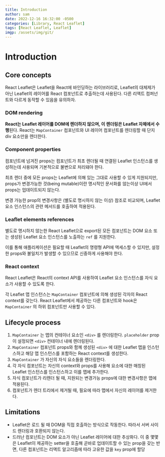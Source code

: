 ```yaml
---
title: Introduction
author: sam
date: 2022-12-16 16:32:00 -0500
categories: [Library, React Leaflet]
tags: [React Leaflet, Leaflet]
imgp: /assets/img/git/
---
```


# Introduction

## Core concepts

React Leaflet은 Leaflet을 React에 바인딩하는 라이브러리로, Leaflet의 대체제가 아닌 Leaflet의 레이어를 React 컴포넌트로 추출하는데 사용된다. 다른 리액트 컴퍼넌트와 다르게 동작할 수 있음을 유의하자.

### DOM rendering

**React는 Leaflet 레이어를 DOM에 렌더하지 않으며, 이 렌더링은 Leaflet 자체에서 수행**된다. React는 `MapContainer` 컴포넌트와 UI 레이어 컴포넌트를 렌더링할 때 단지 div 요소만을 렌더한다.

### **Component properties**

컴포넌트에 넘겨진 props는 컴포넌트가 최초 렌더될 때 연결된 Leaflet 인스턴스를 생성하는데 사용되며 기본적으로 불변으로 처리돼야 한다.

최초 렌더 중에 모든 props는 Leaflet에 의해 있는 그대로 사용할 수 있게 지원되지만, props가 변경가능한 것(being mutable)이란 명시적인 문서화를 않는이상 UI에서 props는 업데이트되지 않는다.

변경 가능한 prop의 변경사항은 (별도로 명시하지 않는 이상) 참조로 비교되며, Leaflet 요소 인스턴스의 관련 메서드를 호출하여 적용된다.

### **Leaflet elements references**

별도로 명시하지 않는한 React Leaflet으로 export된 모든 컴포넌트는 DOM 요소 또는 생성된 Leaflet 요소 인스턴스를 노출하는 `ref` 를 지원한다.

이를 통해 애플리케이션은 필요할 때 Leaflet의 명령형 API에 액세스할 수 있지만, 설정한 props와 불일치가 발생할 수 있으므로 신중하게 사용해야 한다.

### **React context**

React Leaflet은 React의 context API를 사용하여 Leaflet 요소 인스턴스를 자식 요소가 사용할 수 있도록 한다.

각 Leaflet 맵 인스턴스는 `MapContainer` 컴포넌트에 의해 생성된 각자의 React context를 갖는다. React Leaflet에서 제공하는 다른 컴포넌트와 hook은 `MapContainer` 의 하위 컴포넌트만 사용할 수 있다.

## **Lifecycle process**

1. `MapContainer` 는 맵의 컨테이너 요소인 `<div>` 를 렌더링한다. `placeholder` prop이 설정되면 `<div>` 컨테이너 내에 렌더링된다.
2. `MapContainer` 컴포넌트 props와 함께 생성된 `<div>` 에 대한 Leaflet 맵을 인스턴스하고 해당 맵 인스턴스를 포함하는 React context를 생성한다.
3. `MapContainer` 가 자신의 자식 요소들을 렌더링한다.
4. 각 자식 컴포넌트는 자신의 context와 props를 사용해 요소에 대한 매칭된 Leaflet 인스턴스를 인스턴스하고 이를 맵에 추가한다.
5. 자식 컴포넌트가 리렌더 될 때, 지원되는 변경가능 props에 대한 변경사항은 맵에 적용된다.
6. 컴포넌트가 렌더 트리에서 제거될 때, 필요에 따라 맵에서 자신의 레이어를 제거한다.

## **Limitations**

- Leaflet은 로드 될 때 DOM을 직접 호출하는 방식으로 작동한다. 따라서 서버 사이드 렌더링과 호환되지 않는다.
- 드러난 컴포넌트는 DOM 요소가 아닌 Leaflet 레이어에 대한 추상화다. 이 중 몇몇은 Leaflet이 제공하는 setter을 호출해 곧바로 업데이트할 수 있는 prop을 갖는 반면, 다른 컴포넌트는 리액트 알고리즘에 따라 고유한 값을 `key` prop에 할당